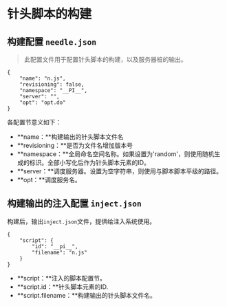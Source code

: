 # 针头脚本的构建 #

## 构建配置 `needle.json` ##

> 此配置文件用于配置针头脚本的构建，以及服务器桩的输出。

	{
	    "name": "n.js",
	    "revisioning": false,
	    "namespace": "__PI__",
		"server": "",
	    "opt": "opt.do"
	}

各配置节意义如下：

- **name：**构建输出的针头脚本文件名
- **revisioning：**是否为文件名增加版本号
- **namespace：**全局命名空间名称。如果设置为'random'，则使用随机生成的标识。全部小写化后作为针头脚本元素的ID。
- **server：**调度服务器。设置为空字符串，则使用与脚本脚本平级的路径。
- **opt：**调度服务名。

## 构建输出的注入配置 `inject.json` ##

构建后，输出`inject.json`文件，提供给注入系统使用。

	{
	    "script": {
	        "id": "__pi__",
	        "filename": "n.js"
	    }
	}

- **script：**注入的脚本配置节。
- **script.id：**针头脚本元素的ID.
- **script.filename：**构建输出的针头脚本文件名。